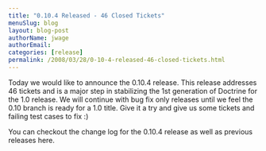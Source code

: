 ```yaml
---
title: "0.10.4 Released - 46 Closed Tickets"
menuSlug: blog
layout: blog-post
authorName: jwage
authorEmail:
categories: [release]
permalink: /2008/03/28/0-10-4-released-46-closed-tickets.html
---
```

Today we would like to announce the 0.10.4 release. This release
addresses 46 tickets and is a major step in stabilizing the 1st
generation of Doctrine for the 1.0 release. We will continue with bug
fix only releases until we feel the 0.10 branch is ready for a 1.0
title. Give it a try and give us some tickets and failing test cases to
fix :)

You can checkout the change log for the 0.10.4 release as well as
previous releases here.
